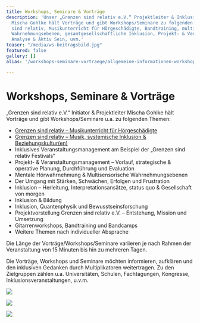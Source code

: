 ```yaml
---
title: Workshops, Seminare & Vorträge
description: 'Unser „Grenzen sind relativ e.V.“ Projektleiter & Inklusionbotschafter
  Mischa Gohlke hält Vorträge und gibt Workshops/Seminare zu folgenden Themen: Grenzen
  sind relativ, Musikunterricht für Hörgeschädigte, Bandtraining, multisensorische
  Wahrnehmungsebenen, gesamtgesellschaftliche Inklusion, Projekt- & Veranstaltungsmanagement,
  Analyse & Aktiv Sein, uvm.'
teaser: "/media/ws-beitragsbild.jpg"
featured: false
gallery: []
alias: '/workshops-seminare-vortraege/allgemeine-informationen-workshops.html'

---
```

# Workshops, Seminare & Vorträge

„Grenzen sind relativ e.V.“ Initiator & Projektleiter Mischa Gohlke hält Vorträge und gibt Workshops/Seminare u.a. zu folgenden Themen:

* [Grenzen sind relativ – Musikunterricht für Hörgeschädigte](/workshops-seminare-vortraege/exposewochenend-workshop.html)
* [Grenzen sind relativ – Musik, systemische Inklusion & Beziehungskultur(en)](/workshops-seminare-vortraege/ws-grenzen-sind-relativ-musik-systemische-inklusion-beziehungskulturen.html)
* Inklusives Veranstaltungsmanagement am Beispiel der „Grenzen sind relativ Festivals“
* Projekt- & Veranstaltungsmanagement – Vorlauf, strategische & operative Planung, Durchführung und Evaluation
* Mentale Hörwahrnehmung & Multisensorische Wahrnehmungsebenen
* Der Umgang mit Stärken, Schwächen, Erfolgen und Frustration
* Inklusion – Herleitung, Interpretationsansätze, status quo & Gesellschaft von morgen
* Inklusion & Bildung
* Inklusion, Quantenphysik und Bewusstseinsforschung
* Projektvorstellung Grenzen sind relativ e.V. – Entstehung, Mission und Umsetzung
* Gitarrenworkshops, Bandtraining und Bandcamps
* Weitere Themen nach individueller Absprache

Die Länge der Vorträge/Workshops/Seminare variieren je nach Rahmen der Veranstaltung von 15 Minuten bis hin zu mehreren Tagen.

Die Vorträge, Workshops und Seminare möchten informieren, aufklären und den inklusiven Gedanken durch Multiplikatoren weitertragen. Zu den Zielgruppen zählen u.a. Universitäten, Schulen, Fachtagungen, Kongresse, Inklusionsveranstaltungen, u.v.m.

[![](/media/2014/07/@WE0092-1.jpg)](/media/2014/07/@WE0092-1.jpg)

[![](/media/2014/07/uni-n.jpg)](/media/2014/07/uni-n.jpg)

[![](/media/2014/07/2014er-Kongress-Hammelburg-Bilder-von-Marcus-1200er-136.jpg)](/media/2014/07/2014er-Kongress-Hammelburg-Bilder-von-Marcus-1200er-136.jpg)
